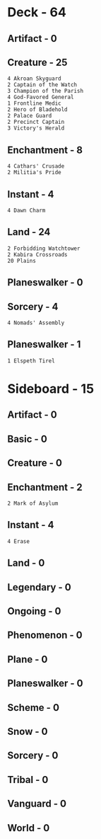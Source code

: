 # Deck - 64
## Artifact - 0
## Creature - 25
	4 Akroan Skyguard
	2 Captain of the Watch
	3 Champion of the Parish
	4 God-Favored General
	1 Frontline Medic
	2 Hero of Bladehold
	2 Palace Guard
	2 Precinct Captain
	3 Victory's Herald
## Enchantment - 8
	4 Cathars' Crusade
	2 Militia's Pride
## Instant - 4
	4 Dawn Charm
## Land - 24
	2 Forbidding Watchtower
	2 Kabira Crossroads
	20 Plains
## Planeswalker - 0
## Sorcery - 4
	4 Nomads' Assembly
## Planeswalker - 1
	1 Elspeth Tirel
	
# Sideboard - 15
## Artifact - 0
## Basic - 0
## Creature - 0
## Enchantment - 2
	2 Mark of Asylum
## Instant - 4
	4 Erase
## Land - 0
## Legendary - 0
## Ongoing - 0
## Phenomenon - 0
## Plane - 0
## Planeswalker - 0
## Scheme - 0
## Snow - 0
## Sorcery - 0
## Tribal - 0
## Vanguard - 0
## World - 0
